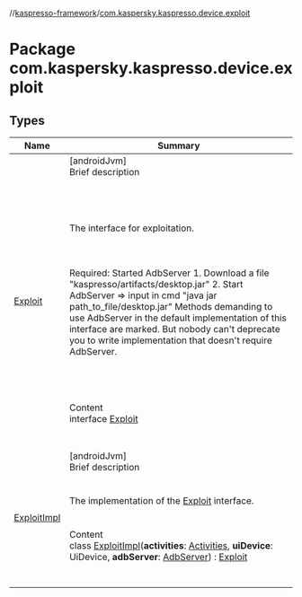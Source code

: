 //[kaspresso-framework](../index.md)/[com.kaspersky.kaspresso.device.exploit](index.md)



# Package com.kaspersky.kaspresso.device.exploit  


## Types  
  
|  Name|  Summary| 
|---|---|
| [Exploit](-exploit/index.md)| [androidJvm]  <br>Brief description  <br><br><br><br><br>The interface for exploitation.<br><br><br><br>Required: Started AdbServer     1. Download a file "kaspresso/artifacts/desktop.jar"     2. Start AdbServer => input in cmd "java jar path_to_file/desktop.jar" Methods demanding to use AdbServer in the default implementation of this interface are marked.     But nobody can't deprecate you to write implementation that doesn't require AdbServer.<br><br><br><br>  <br>Content  <br>interface [Exploit](-exploit/index.md)  <br><br><br>
| [ExploitImpl](-exploit-impl/index.md)| [androidJvm]  <br>Brief description  <br><br><br>The implementation of the [Exploit](-exploit/index.md) interface.<br><br>  <br>Content  <br>class [ExploitImpl](-exploit-impl/index.md)(**activities**: [Activities](../com.kaspersky.kaspresso.device.activities/-activities/index.md), **uiDevice**: UiDevice, **adbServer**: [AdbServer](../com.kaspersky.kaspresso.device.server/-adb-server/index.md)) : [Exploit](-exploit/index.md)  <br><br><br>

